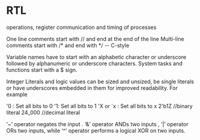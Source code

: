 RTL
===

operations, register communication and timing of processes

One line comments start with // and end at the end of the line
Multi-line comments start with /* and end with */  -- C-style

Variable names have to start with an alphabetic character or underscore followed by 
alphanumeric or underscore characters. System tasks and functions start with a $ sign. 

Integer Literals and logic values can be sized and unsized, be single literals or have
underscores embedded in them for improved readability. For example

'0 : Set all bits to 0
'1: Set all bits to 1
'X or `x : Set all bits to x
2'b1Z //binary literal
24_000  //decimal literal


‘~’ operator negates the input . 
‘&’ operator ANDs two inputs , 
‘|’ operator ORs two inputs, while ‘^’ operator performs a logical XOR on two inputs. 

